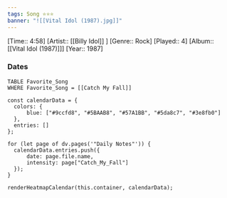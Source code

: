 ```yaml
---
tags: Song ⭐⭐⭐ 
banner: "![[Vital Idol (1987).jpg]]"
---
```

[Time:: 4:58]
[Artist:: [[Billy Idol]] ]
[Genre:: Rock]
[Played:: 4]
[Album:: [[Vital Idol (1987)]]]
[Year:: 1987]
### Dates
````dataview
TABLE Favorite_Song
WHERE Favorite_Song = [[Catch My Fall]]
````

  ```dataviewjs
const calendarData = { 
	colors: { 
		blue: ["#9ccfd8", "#5BAAB8", "#57A1BB", "#5da8c7", "#3e8fb0"] 
	}, 
	entries: [] 
}; 

for (let page of dv.pages('"Daily Notes"')) { 
	calendarData.entries.push({ 
		date: page.file.name, 
		intensity: page["Catch_My_Fall"]
	}); 
} 

renderHeatmapCalendar(this.container, calendarData);
```

